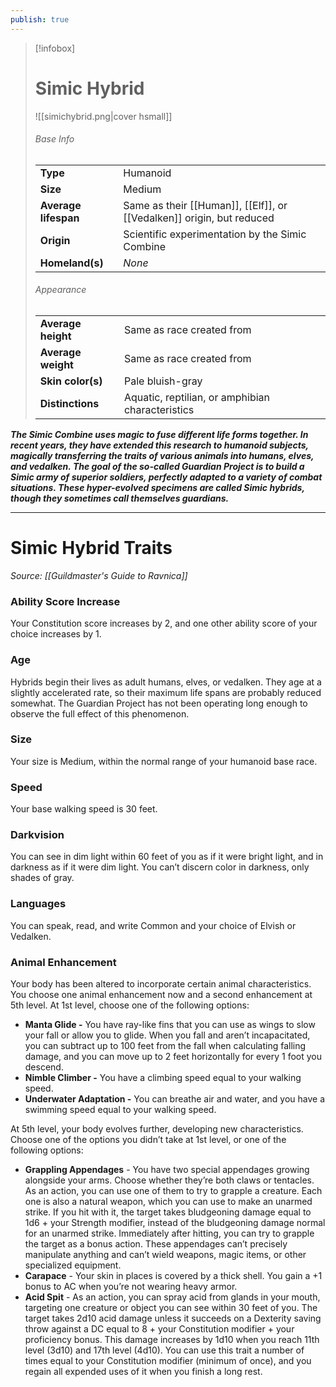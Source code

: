 ```yaml
---
publish: true
---
```

> [!infobox]
> # Simic Hybrid
> ![[simichybrid.png|cover hsmall]]
> ###### Base Info
> | | |  
> |---|---|  
> | **Type** | Humanoid |
> | **Size** | Medium |
> | **Average lifespan** | Same as their [[Human]], [[Elf]], or [[Vedalken]] origin, but reduced |
> | **Origin** | Scientific experimentation by the Simic Combine |
> | **Homeland(s)** | *None* |
> ###### Appearance
> | | |  
> |---|---|  
> | **Average height** | Same as race created from |
> | **Average weight** | Same as race created from |
> | **Skin color(s)** | Pale bluish-gray |
> | **Distinctions** | Aquatic, reptilian, or amphibian characteristics |

***The Simic Combine uses magic to fuse different life forms together. In recent years, they have extended this research to humanoid subjects, magically transferring the traits of various animals into humans, elves, and vedalken. The goal of the so-called Guardian Project is to build a Simic army of superior soldiers, perfectly adapted to a variety of combat situations. These hyper-evolved specimens are called Simic hybrids, though they sometimes call themselves guardians.***
***
# Simic Hybrid Traits
*Source: [[Guildmaster's Guide to Ravnica]]*
### Ability Score Increase
Your Constitution score increases by 2, and one other ability score of your choice increases by 1.
### Age
Hybrids begin their lives as adult humans, elves, or vedalken. They age at a slightly accelerated rate, so their maximum life spans are probably reduced somewhat. The Guardian Project has not been operating long enough to observe the full effect of this phenomenon.
### Size
Your size is Medium, within the normal range of your humanoid base race.
### Speed
Your base walking speed is 30 feet.
### Darkvision
You can see in dim light within 60 feet of you as if it were bright light, and in darkness as if it were dim light. You can’t discern color in darkness, only shades of gray.
### Languages
You can speak, read, and write Common and your choice of Elvish or Vedalken.
### Animal Enhancement
Your body has been altered to incorporate certain animal characteristics. You choose one animal enhancement now and a second enhancement at 5th level.
At 1st level, choose one of the following options:

- **Manta Glide -** You have ray-like fins that you can use as wings to slow your fall or allow you to glide. When you fall and aren’t incapacitated, you can subtract up to 100 feet from the fall when calculating falling damage, and you can move up to 2 feet horizontally for every 1 foot you descend.
- **Nimble Climber -** You have a climbing speed equal to your walking speed.
- **Underwater Adaptation -** You can breathe air and water, and you have a swimming speed equal to your walking speed.

At 5th level, your body evolves further, developing new characteristics. Choose one of the options you didn’t take at 1st level, or one of the following options:

- **Grappling Appendages** - You have two special appendages growing alongside your arms. Choose whether they’re both claws or tentacles. As an action, you can use one of them to try to grapple a creature. Each one is also a natural weapon, which you can use to make an unarmed strike. If you hit with it, the target takes bludgeoning damage equal to 1d6 + your Strength modifier, instead of the bludgeoning damage normal for an unarmed strike. Immediately after hitting, you can try to grapple the target as a bonus action. These appendages can’t precisely manipulate anything and can’t wield weapons, magic items, or other specialized equipment.
- **Carapace** - Your skin in places is covered by a thick shell. You gain a +1 bonus to AC when you’re not wearing heavy armor.
- **Acid Spit** - As an action, you can spray acid from glands in your mouth, targeting one creature or object you can see within 30 feet of you. The target takes 2d10 acid damage unless it succeeds on a Dexterity saving throw against a DC equal to 8 + your Constitution modifier + your proficiency bonus. This damage increases by 1d10 when you reach 11th level (3d10) and 17th level (4d10). You can use this trait a number of times equal to your Constitution modifier (minimum of once), and you regain all expended uses of it when you finish a long rest.